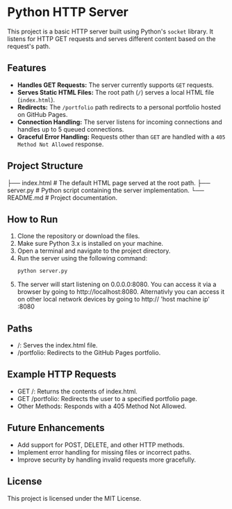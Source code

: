# Python HTTP Server

This project is a basic HTTP server built using Python's `socket` library. It listens for HTTP GET requests and serves different content based on the request's path.

## Features

- **Handles GET Requests:** The server currently supports `GET` requests.
- **Serves Static HTML Files:** The root path (`/`) serves a local HTML file (`index.html`).
- **Redirects:** The `/portfolio` path redirects to a personal portfolio hosted on GitHub Pages.
- **Connection Handling:** The server listens for incoming connections and handles up to 5 queued connections.
- **Graceful Error Handling:** Requests other than `GET` are handled with a `405 Method Not Allowed` response.

## Project Structure
├── index.html # The default HTML page served at the root path.
├── server.py # Python script containing the server implementation.
└── README.md # Project documentation.

## How to Run

1. Clone the repository or download the files.
2. Make sure Python 3.x is installed on your machine.
3. Open a terminal and navigate to the project directory.
4. Run the server using the following command:
   ```bash
   python server.py
5. The server will start listening on 0.0.0.0:8080. You can access it via a browser by going to http://localhost:8080. Alternativly you can access it on other local network devices by going to http:// 'host machine ip' :8080

## Paths
- /: Serves the index.html file.
- /portfolio: Redirects to the GitHub Pages portfolio.

## Example HTTP Requests
- GET /: Returns the contents of index.html.
- GET /portfolio: Redirects the user to a specified portfolio page.
- Other Methods: Responds with a 405 Method Not Allowed.

## Future Enhancements
- Add support for POST, DELETE, and other HTTP methods.
- Implement error handling for missing files or incorrect paths.
- Improve security by handling invalid requests more gracefully.

## License
This project is licensed under the MIT License.
